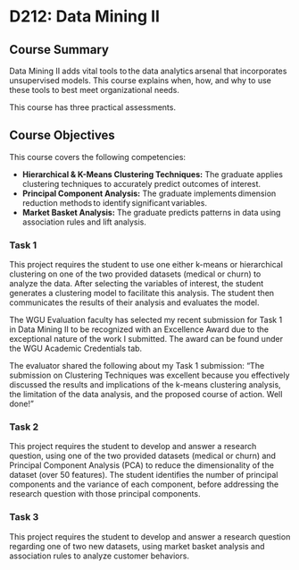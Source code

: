 # D212: Data Mining II

## Course Summary
Data Mining II adds vital tools to the data analytics arsenal that incorporates unsupervised models. This course explains when, how, and why to use these tools to best meet organizational needs. 

This course has three practical assessments. 

## Course Objectives
This course covers the following competencies:
- **Hierarchical & K-Means Clustering Techniques:** The graduate applies clustering techniques to accurately predict outcomes of interest.
- **Principal Component Analysis:** The graduate implements dimension reduction methods to identify significant variables.
- **Market Basket Analysis:** The graduate predicts patterns in data using association rules and lift analysis.


### Task 1
This project requires the student to use one either k-means or hierarchical clustering on one of the two provided datasets (medical or churn) to analyze the data. After selecting the variables of interest, the student generates a clustering model to facilitate this analysis. The student then communicates the results of their analysis and evaluates the model.  

The WGU Evaluation faculty has selected my recent submission for Task 1 in Data Mining II to be recognized with an Excellence Award due to the exceptional nature of the work I submitted. The award can be found under the WGU Academic Credentials tab.

The evaluator shared the following about my Task 1 submission:
“The submission on Clustering Techniques was excellent because you effectively discussed the results and implications of the k-means clustering analysis, the limitation of the data analysis, and the proposed course of action. Well done!”

### Task 2
This project requires the student to develop and answer a research question, using one of the two provided datasets (medical or churn) and Principal Component Analysis (PCA) to reduce the dimensionality of the dataset (over 50 features). The student identifies the number of principal components and the variance of each component, before addressing the research question with those principal components. 


### Task 3
This project requires the student to develop and answer a research question regarding one of two new datasets, using market basket analysis and association rules to analyze customer behaviors. 

